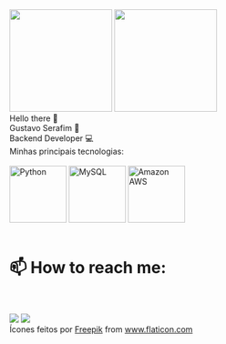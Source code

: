 <div>
  <img height="180em" src="https://github-readme-stats.vercel.app/api?username=gustavohserafim&show_icons=true&theme=dracula&include_all_commits=true&count_private=true"/>
  <img height="180em" src="https://github-readme-stats.vercel.app/api/top-langs/?username=gustavohserafim&layout=compact&langs_count=7&theme=dracula"/>
</div>
Hello there 👋 <br>
Gustavo Serafim 🧔 <br>
Backend Developer 💻
<div style="display: inline_block">
 Minhas principais tecnologias: <br><br>
<img height="100em" src="https://image.flaticon.com/icons/png/512/1822/1822899.png" alt="Python" title="Python"/>
<img height="100em" src="https://image.flaticon.com/icons/png/512/288/288882.png" alt="MySQL" title="MySQL"/>
<img height="100em" src="https://image.flaticon.com/icons/png/512/1163/1163573.png" alt="Amazon AWS" title="Amazon AWS"/>
  
</div>

<br>
<h1>
📫 How to reach me: <br><br> </h1>
<a href = "mailto:gustavolegio@gmail.com"><img src="https://img.shields.io/badge/-Gmail-%23333?style=for-the-badge&logo=gmail&logoColor=white" target="_blank"></a>
<a href="https://www.linkedin.com/in/gustavo-serafim-525268104/" target="_blank"><img src="https://img.shields.io/badge/-LinkedIn-%230077B5?style=for-the-badge&logo=linkedin&logoColor=white" target="_blank"></a> 
<br>
<div>Ícones feitos por <a href="https://www.freepik.com" title="Freepik">Freepik</a> from <a href="https://www.flaticon.com/br/" title="Flaticon">www.flaticon.com</a></div>
